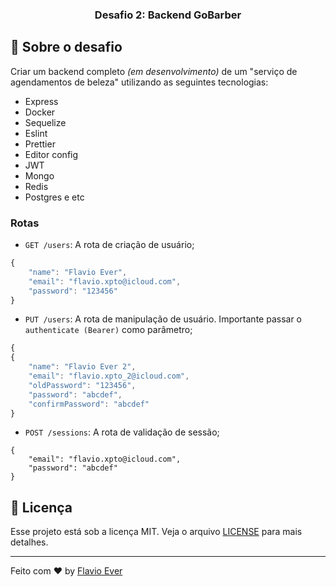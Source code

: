 <h3 align="center">
  Desafio 2: Backend GoBarber
</h3>

## :rocket: Sobre o desafio
Criar um backend completo *(em desenvolvimento)* de um "serviço de agendamentos de beleza" utilizando as seguintes tecnologias: 
- Express
- Docker
- Sequelize
- Eslint
- Prettier
- Editor config
- JWT
- Mongo
- Redis
- Postgres e etc

### Rotas

- `GET /users`: A rota de criação de usuário;
```js
{
	"name": "Flavio Ever",
	"email": "flavio.xpto@icloud.com",
	"password": "123456"
}
```

- `PUT /users`: A rota de manipulação de usuário. Importante passar o `authenticate (Bearer)` como parâmetro;
```js
{
{
	"name": "Flavio Ever 2", 
	"email": "flavio.xpto_2@icloud.com",
	"oldPassword": "123456",
	"password": "abcdef",
	"confirmPassword": "abcdef"
}

```
- `POST /sessions`: A rota de validação de sessão;
```
{
	"email": "flavio.xpto@icloud.com",
	"password": "abcdef"
}
```

## :memo: Licença

Esse projeto está sob a licença MIT. Veja o arquivo [LICENSE](LICENSE) para mais detalhes.

---

Feito com ♥ by [Flavio Ever](https://linkedin.com/in/flavio-ever)
